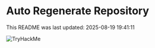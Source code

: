 # Auto Regenerate Repository

This README was last updated: 2025-08-19 19:41:11

 ![TryHackMe](https://tryhackme.com/badge/533634)